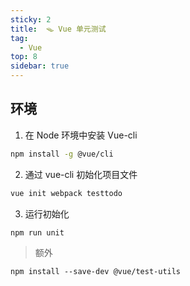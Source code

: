 ```yaml
---
sticky: 2
title:  🪤 Vue 单元测试
tag:
  - Vue
top: 8
sidebar: true
---
```


## 环境
1. 在 Node 环境中安装 Vue-cli
```bash
npm install -g @vue/cli
```
2. 通过 vue-cli 初始化项目文件
```bash
vue init webpack testtodo 
```
3. 运行初始化
```bash
npm run unit
```
> 额外

```shell
npm install --save-dev @vue/test-utils
```
